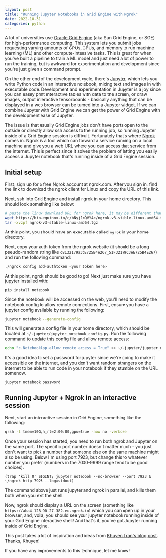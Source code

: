 ```yaml
---
layout: post
title: "Running Jupyter Notebooks in Grid Engine with Ngrok"
date: 2022-10-31
categories: python
---
```


A lot of universities use [Oracle Grid Engine](https://en.wikipedia.org/wiki/Oracle_Grid_Engine) (aka Sun Grid Engine, or SGE) for high-performance computing. This system lets you submit jobs requesting varying amounts of CPUs, GPUs, and memory to run machine learning (ML) and other compute-intensive tasks. This is great for when you've built a pipeline to train a ML model and just need a lot of power to run the training, but is awkward for experimentation and development since you're just given a command prompt.

On the other end of the development cycle, there's [Jupyter](https://jupyter.org/), which lets you write Python code in an interactive notebook, mixing text and images in with executable code. Development and experimentation in Jupyter is a joy since you can easily print interactive tables with data to the screen, or draw images, output interactive tensorboards - basically anything that can be displayed in a web browser can be turned into a Jupyter widget. If we can combine Jupyter with Grid Engine we can get the power of Grid Engine with the development ease of Jupyter.

The issue is that usually Grid Engine jobs don't have ports open to the outside or directly allow ssh access to the running job, so running Jupyter inside of a Grid Engine session is difficult. Fortunately that's where [Ngrok](https://ngrok.com/) comes in. Ngrok is a tool which can forward a service running on a local machine and give you a web URL where you can access that service from the internet. This is perfect since it solves the problem of letting you easily access a Jupyter notebook that's running inside of a Grid Engine session.

## Initial setup

First, sign up for a free Ngrok account at [ngrok.com](https://ngrok.com). After you sign in, find the link to download the ngrok client for Linux and copy the URL of this link.

Next, ssh into Grid Engine and install ngrok in your home directory. This should look something like below:

```bash
# paste the linux download URL for ngrok here, it may be different than what's below
wget https://bin.equinox.io/c/bNyj1mQVY4c/ngrok-v3-stable-linux-amd64.tgz
tar -xvzpf ngrok-v3-stable-linux-amd64.tgz
```

At this point, you should have an executable called `ngrok` in your home directory.

Next, copy your auth token from the ngrok website (it should be a long pseudo-random string like `c8132179a3cE725B4e267_51F32179C3eE725B4E267`) and run the following command:

```bash
./ngrok config add-authtoken <your token here>
```

At this point, ngrok should be good to go! Next just make sure you have jupyter installed with:

```bash
pip install notebook
```

Since the notebook will be accessed on the web, you'll need to modify the notebook config to allow remote connections. First, ensure you have a jupyter config available by running the following:

```bash
jupyter notebook --generate-config
```

This will generate a config file in your home directory, which should be located at `~/.jupyter/jupyter_notebook_config.py`. Run the following command to update this config file and allow remote access:

```bash
echo "c.NotebookApp.allow_remote_access = True" >> ~/.jupyter/jupyter_notebook_config.py
```

It's a good idea to set a password for jupyter since we're going to make it accessible on the internet, and you don't want random strangers on the internet to be able to run code in your notebook if they stumble on the URL somehow.

```bash
jupyter notebook password
```

## Running Jupyter + Ngrok in an interactive session

Next, start an interactive session in Grid Engine, something like the following:

```bash
qrsh -l tmem=10G,h_rt=2:00:00,gpu=true -now no -verbose
```

Once your session has started, you need to run both ngrok and Jupyter on the same port. The specific port number doesn't matter much - you just don't want to pick a number that someone else on the same machine might also be using. Below I'm using port 7923, but change this to whatever number you prefer (numbers in the 7000-9999 range tend to be good choices).

```
(trap 'kill 0' SIGINT; jupyter notebook --no-browser --port 7923 &
~/ngrok http 7923 --log=stdout)
```

The command above just runs jupyter and ngrok in parallel, and kills them both when you exit the shell.

Now, ngrok should display a URL on the screen (something like `https://aba4-128-90-27-382.eu.ngrok.io`) which you can open up in your browser, and, voila, you should see your jupyter notebook running inside of your Grid Engine interactive shell! And that's it, you've got Jupyter running inside of Grid Engine.

This post takes a lot of inspiration and ideas from [Khuyen Tran's blog post](https://towardsdatascience.com/how-to-share-your-jupyter-notebook-in-3-lines-of-code-with-ngrok-bfe1495a9c0c). Thanks, Khuyen!

If you have any improvements to this technique, let me know!
